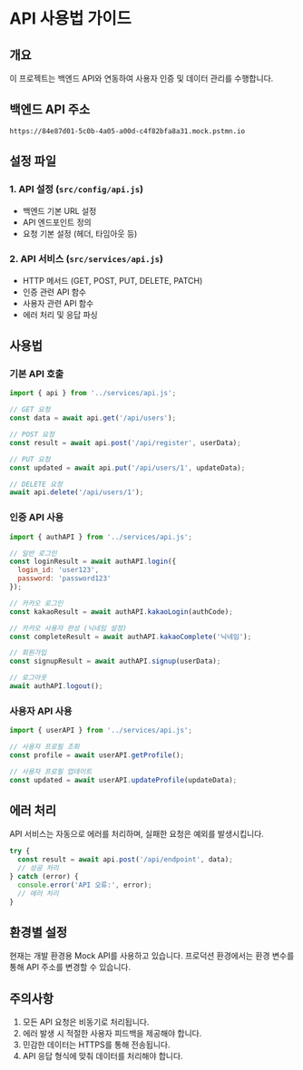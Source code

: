 # API 사용법 가이드

## 개요
이 프로젝트는 백엔드 API와 연동하여 사용자 인증 및 데이터 관리를 수행합니다.

## 백엔드 API 주소
```
https://84e87d01-5c0b-4a05-a00d-c4f82bfa8a31.mock.pstmn.io
```

## 설정 파일

### 1. API 설정 (`src/config/api.js`)
- 백엔드 기본 URL 설정
- API 엔드포인트 정의
- 요청 기본 설정 (헤더, 타임아웃 등)

### 2. API 서비스 (`src/services/api.js`)
- HTTP 메서드 (GET, POST, PUT, DELETE, PATCH)
- 인증 관련 API 함수
- 사용자 관련 API 함수
- 에러 처리 및 응답 파싱

## 사용법

### 기본 API 호출
```javascript
import { api } from '../services/api.js';

// GET 요청
const data = await api.get('/api/users');

// POST 요청
const result = await api.post('/api/register', userData);

// PUT 요청
const updated = await api.put('/api/users/1', updateData);

// DELETE 요청
await api.delete('/api/users/1');
```

### 인증 API 사용
```javascript
import { authAPI } from '../services/api.js';

// 일반 로그인
const loginResult = await authAPI.login({
  login_id: 'user123',
  password: 'password123'
});

// 카카오 로그인
const kakaoResult = await authAPI.kakaoLogin(authCode);

// 카카오 사용자 완성 (닉네임 설정)
const completeResult = await authAPI.kakaoComplete('닉네임');

// 회원가입
const signupResult = await authAPI.signup(userData);

// 로그아웃
await authAPI.logout();
```

### 사용자 API 사용
```javascript
import { userAPI } from '../services/api.js';

// 사용자 프로필 조회
const profile = await userAPI.getProfile();

// 사용자 프로필 업데이트
const updated = await userAPI.updateProfile(updateData);
```

## 에러 처리
API 서비스는 자동으로 에러를 처리하며, 실패한 요청은 예외를 발생시킵니다.

```javascript
try {
  const result = await api.post('/api/endpoint', data);
  // 성공 처리
} catch (error) {
  console.error('API 오류:', error);
  // 에러 처리
}
```

## 환경별 설정
현재는 개발 환경용 Mock API를 사용하고 있습니다. 프로덕션 환경에서는 환경 변수를 통해 API 주소를 변경할 수 있습니다.

## 주의사항
1. 모든 API 요청은 비동기로 처리됩니다.
2. 에러 발생 시 적절한 사용자 피드백을 제공해야 합니다.
3. 민감한 데이터는 HTTPS를 통해 전송됩니다.
4. API 응답 형식에 맞춰 데이터를 처리해야 합니다.
